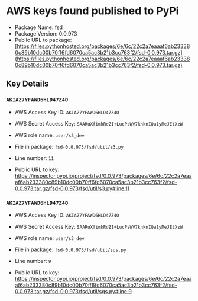 # AWS keys found published to PyPi

* Package Name: fsd
* Package Version: 0.0.973
* Public URL to package: [https://files.pythonhosted.org/packages/6e/6c/22c2a7eaaaf6ab233380c89b10dc00b70ff6fd6070ca5ac3b21b3cc763f2/fsd-0.0.973.tar.gz](https://files.pythonhosted.org/packages/6e/6c/22c2a7eaaaf6ab233380c89b10dc00b70ff6fd6070ca5ac3b21b3cc763f2/fsd-0.0.973.tar.gz)

## Key Details

### `AKIAZ7YFAWD6HLD47Z4O`

* AWS Access Key ID: `AKIAZ7YFAWD6HLD47Z4O`
* AWS Secret Access Key: `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` 
* AWS role name: `user/s3_dev`
* File in package: `fsd-0.0.973/fsd/util/s3.py`
* Line number: `11`

* Public URL to key: https://inspector.pypi.io/project/fsd/0.0.973/packages/6e/6c/22c2a7eaaaf6ab233380c89b10dc00b70ff6fd6070ca5ac3b21b3cc763f2/fsd-0.0.973.tar.gz/fsd-0.0.973/fsd/util/s3.py#line.11



### `AKIAZ7YFAWD6HLD47Z4O`

* AWS Access Key ID: `AKIAZ7YFAWD6HLD47Z4O`
* AWS Secret Access Key: `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` 
* AWS role name: `user/s3_dev`
* File in package: `fsd-0.0.973/fsd/util/sqs.py`
* Line number: `9`

* Public URL to key: https://inspector.pypi.io/project/fsd/0.0.973/packages/6e/6c/22c2a7eaaaf6ab233380c89b10dc00b70ff6fd6070ca5ac3b21b3cc763f2/fsd-0.0.973.tar.gz/fsd-0.0.973/fsd/util/sqs.py#line.9


